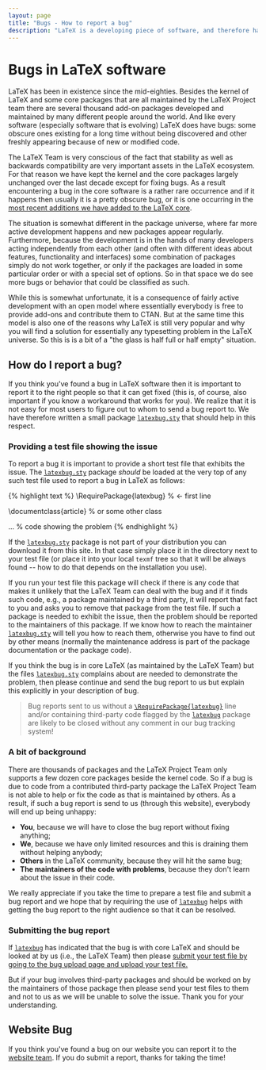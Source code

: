 ```yaml
---
layout: page
title: "Bugs - How to report a bug"
description: "LaTeX is a developing piece of software, and therefore has bugs. Learn how and where to report a bug in LaTeX or in third party packages."
---
```


# Bugs in LaTeX software

LaTeX has been in existence since the mid-eighties. Besides the kernel of
LaTeX and some core packages that are all maintained by the LaTeX
Project team there are several thousand add-on packages developed and
maintained by many different people around the world. And like every software
(especially software that is evolving) LaTeX does have bugs: some
obscure ones existing for a long time without being discovered and other freshly appearing
because of new or modified code.

The LaTeX Team is very conscious of the fact that stability as well as
backwards compatibility are very important assets in the LaTeX
ecosystem. For that reason we have kept the kernel and the core
packages largely unchanged over the last decade except for fixing
bugs. As a result encountering a bug in the core software is a rather
rare occurrence and if it happens then usually it is a pretty obscure
bug, or it is one occurring in the [most recent additions we have added
to the  LaTeX core]({{site.baseurl}}/news/).

The situation is somewhat different in the package universe, where far
more active development happens and new packages appear
regularly. Furthermore, because the development is in the hands of many
developers acting independently from each other (and often with different
ideas about features, functionality and interfaces) some combination
of packages simply do not work together, or only if the packages are
loaded in some particular order or with a special set of options. So
in that space we do see more bugs or behavior that could be classified
as such.

While this is somewhat unfortunate, it is a consequence of fairly
active development with an open model where essentially everybody is
free to provide add-ons and contribute them to CTAN. But at the same
time this model is also one of the reasons why LaTeX is still very
popular and why you will find a solution for essentially any
typesetting problem in the LaTeX universe. So this is is a bit of a
"the glass is half full or half empty" situation.


## How do I report a bug?

If you think you've found a bug in LaTeX software then it is important
to report it to the right people so that it can get fixed (this is, of course, also
important if you know a workaround that works for you).
We realize that it is not easy for most users to figure out to whom to
send a bug report to.  We have therefore written a small
package [`latexbug.sty`]({{site.baseurl}}/help/bugs/latexbug.sty) that
should help in this respect.





### Providing a test file showing the issue

To report a bug it is important to provide a short test file that exhibits the issue.
The [`latexbug.sty`]({{site.baseurl}}/help/bugs/latexbug.sty) package _should_ be loaded at the very
top of any such test file used to report a bug in LaTeX as follows:

{% highlight text %}
   \RequirePackage{latexbug}    % <- first line
   
   \documentclass{article}      % or some other class

   ...                          % code showing the problem
{% endhighlight %}

If the [`latexbug.sty`]({{site.baseurl}}/help/bugs/latexbug.sty) package is not part of your distribution you can download it from this site. In that case simply place it in the directory next to your test file (or place it into your local `texmf` tree so that it will be always found -- how to do that depends on the installation you use).

If you run your test file this package will check if there is any code
that makes it unlikely that the LaTeX Team can deal with the bug and
if it finds such code, e.g., a package maintained by a third party, it
will report that fact to you and asks you to remove that package from
the test file. If such a package is needed to exhibit the issue, then the
problem should be reported to the maintainers of this package.  If we
know how to reach the maintainer
[`latexbug.sty`]({{site.baseurl}}/help/bugs/latexbug.sty) will tell
you how to reach them, otherwise you have to find out by other means
(normally the maintenance address is part of the package documentation or the
package code).

If you think the bug is in core LaTeX (as maintained
by the LaTeX Team) but the files
[`latexbug.sty`]({{site.baseurl}}/help/bugs/latexbug.sty) complains
about are needed to demonstrate the problem, then please continue and send
the bug report to us but explain this explicitly in your description of bug.

> Bug reports sent to us without a
> [`\RequirePackage{latexbug}`]({{site.baseurl}}/help/bugs/latexbug.sty)
> line and/or containing third-party code flagged by the
> [`latexbug`]({{site.baseurl}}/help/bugs/latexbug.sty) package are
> likely to be closed without any comment in our bug tracking system!


### A bit of background

There are thousands of packages and the LaTeX Project Team only
supports a few dozen core packages beside the kernel code. So if a bug
is due to code from a contributed third-party package the LaTeX
Project Team is not able to help or fix the code as that is maintained
by others.  As a result, if such a bug report is send to us (through
this website), everybody will end up being unhappy:

 - **You**, because we will have to close the bug report without fixing anything;
 - **We**, because we have only limited resources and this is draining them without helping anybody;
 - **Others** in the LaTeX community, because they will hit the same bug;
 - **The maintainers of the code with problems**, because they don't learn about the issue in their code.

We really appreciate if you take the time to prepare a test file and
submit a bug report and we hope that by requiring the use of
[`latexbug`]({{site.baseurl}}/help/bugs/latexbug.sty) helps with
getting the bug report to the right audience so that it can be
resolved.


### Submitting the bug report

If [`latexbug`]({{site.baseurl}}/help/bugs/latexbug.sty) has indicated
that the bug is with core LaTeX and should be looked at by us (i.e.,
the LaTeX Team) then please [submit your test file by going to the bug
upload page and upload your test
file.]({{site.baseurl}}/help/bugs/bugs-upload/)

But if your bug involves third-party packages and should be worked on by
the maintainers of those package then please send your test files to
them and not to us as we will be unable to solve the issue.
Thank you for your understanding.



## Website Bug

If you think you've found a bug on our website you can report it to
the [website team]({{site.baseurl}}/contact/#website-team). If you do
submit a report, thanks for taking the time!
